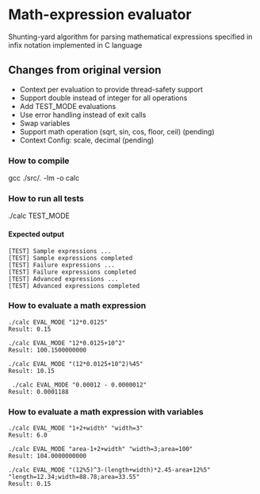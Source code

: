 # Math-expression evaluator
Shunting-yard algorithm for parsing mathematical expressions specified in infix notation implemented in C language

## Changes from original version

 * Context per evaluation to provide thread-safety support
 * Support double instead of integer for all operations
 * Add TEST_MODE evaluations
 * Use error handling instead of exit calls
 * Swap variables
 * Support math operation (sqrt, sin, cos, floor, ceil) (pending)
 * Context Config: scale, decimal (pending)

### How to compile
gcc ./src/*.*  -lm -o calc

### How to run all tests
./calc TEST_MODE

#### Expected output
```
[TEST] Sample expressions ... 
[TEST] Sample expressions completed 
[TEST] Failure expressions ... 
[TEST] Failure expressions completed 
[TEST] Advanced expressions ... 
[TEST] Advanced expressions completed 
```

### How to evaluate a math expression
```
./calc EVAL_MODE "12*0.0125"
Result: 0.15

./calc EVAL_MODE "12*0.0125+10^2"
Result: 100.1500000000

./calc EVAL_MODE "(12*0.0125+10^2)%45"
Result: 10.15

 ./calc EVAL_MODE "0.00012 - 0.0000012"
Result: 0.0001188
```

### How to evaluate a math expression with variables
```
./calc EVAL_MODE "1+2+width" "width=3"
Result: 6.0

./calc EVAL_MODE "area-1+2+width" "width=3;area=100"
Result: 104.0000000000

./calc EVAL_MODE "(12%5)^3-(length+width)*2.45-area+12%5" "length=12.34;width=88.78;area=33.55"
Result: 0.15
```
